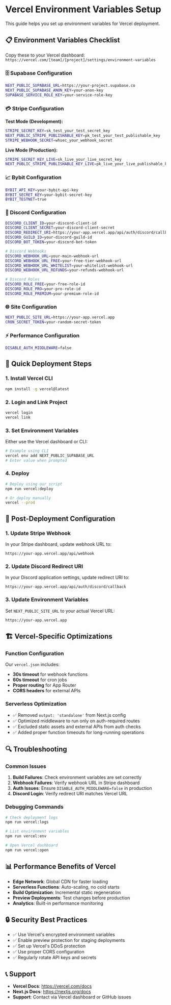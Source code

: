 # Vercel Environment Variables Setup

This guide helps you set up environment variables for Vercel deployment.

## 📋 Environment Variables Checklist

Copy these to your Vercel dashboard: `https://vercel.com/[team]/[project]/settings/environment-variables`

### 🗄️ Supabase Configuration

```bash
NEXT_PUBLIC_SUPABASE_URL=https://your-project.supabase.co
NEXT_PUBLIC_SUPABASE_ANON_KEY=your-anon-key
SUPABASE_SERVICE_ROLE_KEY=your-service-role-key
```

### 💳 Stripe Configuration

**Test Mode (Development):**

```bash
STRIPE_SECRET_KEY=sk_test_your_test_secret_key
NEXT_PUBLIC_STRIPE_PUBLISHABLE_KEY=pk_test_your_test_publishable_key
STRIPE_WEBHOOK_SECRET=whsec_your_webhook_secret
```

**Live Mode (Production):**

```bash
STRIPE_SECRET_KEY_LIVE=sk_live_your_live_secret_key
NEXT_PUBLIC_STRIPE_PUBLISHABLE_KEY_LIVE=pk_live_your_live_publishable_key
```

### 📈 Bybit Configuration

```bash
BYBIT_API_KEY=your-bybit-api-key
BYBIT_SECRET_KEY=your-bybit-secret-key
BYBIT_TESTNET=true
```

### 🤖 Discord Configuration

```bash
DISCORD_CLIENT_ID=your-discord-client-id
DISCORD_CLIENT_SECRET=your-discord-client-secret
DISCORD_REDIRECT_URI=https://your-app.vercel.app/api/auth/discord/callback
DISCORD_GUILD_ID=your-discord-guild-id
DISCORD_BOT_TOKEN=your-discord-bot-token

# Discord Webhooks
DISCORD_WEBHOOK_URL=your-main-webhook-url
DISCORD_WEBHOOK_URL_FREE=your-free-tier-webhook-url
DISCORD_WEBHOOK_URL_WHITELIST=your-whitelist-webhook-url
DISCORD_WEBHOOK_URL_REFUNDS=your-refunds-webhook-url

# Discord Roles
DISCORD_ROLE_FREE=your-free-role-id
DISCORD_ROLE_PRO=your-pro-role-id
DISCORD_ROLE_PREMIUM=your-premium-role-id
```

### 🌐 Site Configuration

```bash
NEXT_PUBLIC_SITE_URL=https://your-app.vercel.app
CRON_SECRET_TOKEN=your-random-secret-token
```

### ⚡ Performance Configuration

```bash
DISABLE_AUTH_MIDDLEWARE=false
```

## 🚀 Quick Deployment Steps

### 1. Install Vercel CLI

```bash
npm install -g vercel@latest
```

### 2. Login and Link Project

```bash
vercel login
vercel link
```

### 3. Set Environment Variables

Either use the Vercel dashboard or CLI:

```bash
# Example using CLI
vercel env add NEXT_PUBLIC_SUPABASE_URL
# Enter value when prompted
```

### 4. Deploy

```bash
# Deploy using our script
npm run vercel:deploy

# Or deploy manually
vercel --prod
```

## 🔧 Post-Deployment Configuration

### 1. Update Stripe Webhook

In your Stripe dashboard, update webhook URL to:

```
https://your-app.vercel.app/api/webhook
```

### 2. Update Discord Redirect URI

In your Discord application settings, update redirect URI to:

```
https://your-app.vercel.app/api/auth/discord/callback
```

### 3. Update Environment Variables

Set `NEXT_PUBLIC_SITE_URL` to your actual Vercel URL:

```
https://your-app.vercel.app
```

## 🏗️ Vercel-Specific Optimizations

### Function Configuration

Our `vercel.json` includes:

- **30s timeout** for webhook functions
- **60s timeout** for cron jobs
- **Proper routing** for App Router
- **CORS headers** for external APIs

### Serverless Optimization

- ✅ Removed `output: 'standalone'` from Next.js config
- ✅ Optimized middleware to run only on auth-required routes
- ✅ Excluded static assets and external APIs from auth checks
- ✅ Added proper function timeouts for long-running operations

## 🔍 Troubleshooting

### Common Issues

1. **Build Failures**: Check environment variables are set correctly
2. **Webhook Failures**: Verify webhook URL in Stripe dashboard
3. **Auth Issues**: Ensure `DISABLE_AUTH_MIDDLEWARE=false` in production
4. **Discord Login**: Verify redirect URI matches Vercel URL

### Debugging Commands

```bash
# Check deployment logs
npm run vercel:logs

# List environment variables
npm run vercel:env

# Open Vercel dashboard
npm run vercel:open
```

## 📊 Performance Benefits of Vercel

- **Edge Network**: Global CDN for faster loading
- **Serverless Functions**: Auto-scaling, no cold starts
- **Build Optimization**: Incremental static regeneration
- **Preview Deployments**: Test changes before production
- **Analytics**: Built-in performance monitoring

## 🔒 Security Best Practices

- ✅ Use Vercel's encrypted environment variables
- ✅ Enable preview protection for staging deployments
- ✅ Set up Vercel's DDoS protection
- ✅ Use proper CORS configuration
- ✅ Regularly rotate API keys and secrets

## 📞 Support

- **Vercel Docs**: https://vercel.com/docs
- **Next.js Docs**: https://nextjs.org/docs
- **Support**: Contact via Vercel dashboard or GitHub issues
